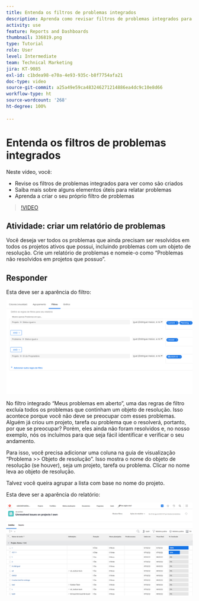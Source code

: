 ```yaml
---
title: Entenda os filtros de problemas integrados
description: Aprenda como revisar filtros de problemas integrados para ver como são criados e crie o seu próprio filtro de problemas no Workfront.
activity: use
feature: Reports and Dashboards
thumbnail: 336819.png
type: Tutorial
role: User
level: Intermediate
team: Technical Marketing
jira: KT-9085
exl-id: c1bdea98-e70a-4e93-935c-b8f7754afa21
doc-type: video
source-git-commit: a25a49e59ca483246271214886ea4dc9c10e8d66
workflow-type: ht
source-wordcount: '268'
ht-degree: 100%

---
```


# Entenda os filtros de problemas integrados

Neste vídeo, você:

* Revise os filtros de problemas integrados para ver como são criados
* Saiba mais sobre alguns elementos úteis para relatar problemas
* Aprenda a criar o seu próprio filtro de problemas

>[!VIDEO](https://video.tv.adobe.com/v/336819/?quality=12&learn=on)

## Atividade: criar um relatório de problemas

Você deseja ver todos os problemas que ainda precisam ser resolvidos em todos os projetos ativos que possui, incluindo problemas com um objeto de resolução. Crie um relatório de problemas e nomeie-o como “Problemas não resolvidos em projetos que possuo”.

## Responder

Esta deve ser a aparência do filtro:

![Uma imagem da tela de criação de filtros de problemas](assets/opening-built-in-issue-filters-1.png)

No filtro integrado “Meus problemas em aberto”, uma das regras de filtro excluía todos os problemas que continham um objeto de resolução. Isso acontece porque você não deve se preocupar com esses problemas. Alguém já criou um projeto, tarefa ou problema que o resolverá, portanto, por que se preocupar? Porém, eles ainda não foram resolvidos e, no nosso exemplo, nós os incluímos para que seja fácil identificar e verificar o seu andamento.

Para isso, você precisa adicionar uma coluna na guia de visualização “Problema >> Objeto de resolução”. Isso mostra o nome do objeto de resolução (se houver), seja um projeto, tarefa ou problema. Clicar no nome leva ao objeto de resolução.

Talvez você queira agrupar a lista com base no nome do projeto.

Esta deve ser a aparência do relatório:

![Uma imagem de um relatório de problemas](assets/opening-built-in-issue-filters-2.png)
